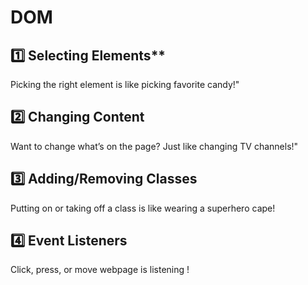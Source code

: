# DOM

## 1️⃣ Selecting Elements**  
Picking the right element is like picking favorite candy!"
## 2️⃣ Changing Content
Want to change what’s on the page? Just like changing TV channels!"
## 3️⃣ Adding/Removing Classes
Putting on or taking off a class is like wearing a superhero cape!
## 4️⃣ Event Listeners
Click, press, or move webpage is listening !
